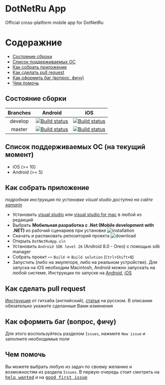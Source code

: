 # DotNetRu App
Official cross-platform mobile app for DotNetRu


Содеражние
=================
* [Состояние сброки](#Состояние-сборки)
* [Список поддерживаемых ОС](#cписок-поддерживаемых-ОС-на-текущий-момент)
* [Как собрать приложение](#Как-собрать-приложение)
* [Как сделать pull request](#Как-сделать-pull-request)
* [Как оформить баг (вопрос, фичу)](#Как-оформить-баг-вопрос-фичу)
* [Чем помочь](#Чем-помочь)

## Состояние сборки
| Branches | Android | iOS  |
|:-------------:|:-------------:|:-----:|
| develop     | [![Build status](https://build.mobile.azure.com/v0.1/apps/d88bbc78-9a83-4700-a3f1-cd76cbd4a249/branches/develop/badge)](https://mobile.azure.com) | [![Build status](https://build.mobile.azure.com/v0.1/apps/c354b957-1495-4cf3-851b-da22c7f36e6e/branches/develop/badge)](https://mobile.azure.com) |
| master      | [![Build status](https://build.mobile.azure.com/v0.1/apps/d88bbc78-9a83-4700-a3f1-cd76cbd4a249/branches/master/badge)](https://mobile.azure.com)     |   [![Build status](https://build.mobile.azure.com/v0.1/apps/c354b957-1495-4cf3-851b-da22c7f36e6e/branches/master/badge)](https://mobile.azure.com) |

## Cписок поддерживаемых ОС (на текущий момент)
* iOS (>= 10)
* Android (>= 5)

## Как собрать приложение
*подробная инструкция по установке visual studio доступна на сайте [xamarin](https://developer.xamarin.com/guides/cross-platform/getting_started/installation/windows/)*
* Установить [visual studio](https://www.visualstudio.com/vs/whatsnew/) или [visual studio for mac](https://www.visualstudio.com/vs/visual-studio-mac/) в любой из редакций
* Выбрать **Мобильная разработка с .Net (Mobile development with .NET)** из рабочий сценариев при установке
![installation](https://developer.xamarin.com/guides/cross-platform/getting_started/installation/windows/Images/01-mobile-dev-workload.png)
* Скачать и распаковать репозиторий проекта ![download](https://i.imgur.com/trNraz7.png)
* Открыть `DotNetRuApp.sln`
* Установить `Android SDK level 26` (Android 8.0 - Oreo) с помощью sdk manager
* Собрать проект — `Build` -> `Build solution` (`Ctrl+Shift+B`)
* Запустить (либо на эмуляторе, либо на реальном устройстве). Для запуска на iOS необходим Macintosh, Android можно запускать на любой системе. Инструкции по запуске на [Android](https://developer.xamarin.com/guides/android/getting_started/installation/windows/#Android_Emulator), [iOS](https://developer.xamarin.com/guides/ios/getting_started/installation/)

## Как сделать pull request
[Инструкция](https://help.github.com/articles/creating-a-pull-request-from-a-fork/) от гитхаба (английский), [статья](https://rustycrate.ru/руководства/2016/03/07/contributing.html) на русском. В описании обязательно укажите сделанные Вами изменения

## Как оформить баг (вопрос, фичу)
Для этого воспользуйтесь разделом `Issues`, нажмите `New issue` и заполните необходимые поля

## Чем помочь
Вы можете выбрать любую из задач по своему желанию и возможностям из раздела `Issues`. В первую очередь стоит смотреть на <kbd>[help wanted](https://github.com/DotNetRu/App/issues?q=is%3Aissue+is%3Aopen+label%3A%22help+wanted%22)</kbd> и на <kbd>[good first issue](https://github.com/DotNetRu/App/issues?q=is%3Aissue+is%3Aopen+label%3A%22good+first+issue%22)</kbd>
